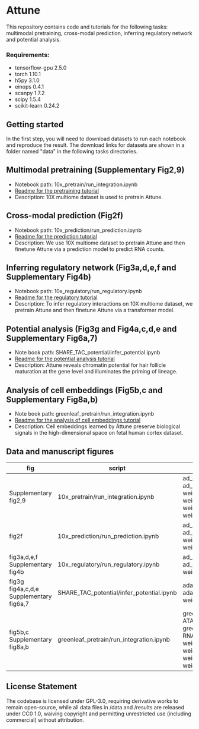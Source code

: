 # Attune
This repository contains code and tutorials for the following tasks: multimodal pretraining, cross-modal prediction, inferring regulatory network and potential analysis.
### Requirements:
* tensorflow-gpu 2.5.0
* torch 1.10.1
* h5py 3.1.0
* einops 0.4.1
* scanpy 1.7.2
* scipy 1.5.4
* scikit-learn 0.24.2

## Getting started
In the first step, you will need to download datasets to run each notebook and reproduce the result. 
The download links for datasets are shown in a folder named "data" in the following tasks directories.

## Multimodal pretraining (Supplementary Fig2,9)
- Notebook path: 10x_pretrain/run_integration.ipynb
- [Readme for the pretraining tutorial](10x_pretrain/README.txt)
- Description: 10X multiome dataset is used to pretrain Attune.
## Cross-modal prediction (Fig2f)
- Notebook path: 10x_prediction/run_prediction.ipynb
- [Readme for the prediction tutorial](10x_prediction/README.txt)
- Description: We use 10X multiome dataset to pretrain Attune and then finetune Attune via a prediction model to predict RNA counts.
## Inferring regulatory network (Fig3a,d,e,f and Supplementary Fig4b)
- Notebook path: 10x_regulatory/run_regulatory.ipynb
- [Readme for the regulatory tutorial](10x_regulatory/README.txt)
- Description: To infer regulatory interactions on 10X multiome dataset, we pretrain Attune and then finetune Attune via a transformer model. 
## Potential analysis (Fig3g and Fig4a,c,d,e and Supplementary Fig6a,7)
- Note book path: SHARE_TAC_potential/infer_potential.ipynb
- [Readme for the potential analysis tutorial](SHARE_TAC_potential/README.txt)
- Description: Attune reveals chromatin potential for hair follicle maturation at the gene level and illuminates the priming of lineage.
## Analysis of cell embeddings (Fig5b,c and Supplementary Fig8a,b)
- Note book path: greenleaf_pretrain/run_integration.ipynb
- [Readme for the analysis of cell embeddings tutorial](greenleaf_pretrain/README.txt)
- Description: Cell embeddings learned by Attune preserve biological signals in the high-dimensional space on fetal human cortex dataset.
## Data and manuscript figures
|fig|script|data|data path|
|---|------|----|----|
|Supplementary fig2,9|10x_pretrain/run_integration.ipynb|ad_atac.h5ad(c60296d27e026b70c371a3b0e80a1fb2)<br>ad_rna.h5ad(c326a877c845b9582cf22e7f62206a78)<br>weight_decoder_embedding_epoch12.h5(67ebe1a315a1ced46e4b8698a5dc6884)<br>weight_decoder_epoch12.h5(787fa8f66844d53a28a52307582a44e6)<br>weight_encoder_embedding_epoch12.h5(fe06e48aa4157b62e93440fba04c257c)<br>weight_encoder_epoch12.h5(28b1488543675c4ecda48bf6f877e7f0)|https://doi.org/10.6084/m9.figshare.22032170.v1<br>10x_pretrain/weight/pretrain/weight_decoder_embedding_epoch12.h5<br>10x_pretrain/weight/pretrain/weight_decoder_epoch12.h5<br>10x_pretrain/weight/pretrain/weight_encoder_embedding_epoch12.h5<br>10x_pretrain/weight/pretrain/weight_encoder_epoch12.h5|
|fig2f|10x_prediction/run_prediction.ipynb|ad_atac.h5ad(c60296d27e026b70c371a3b0e80a1fb2)<br>ad_rna.h5ad(c326a877c845b9582cf22e7f62206a78)<br>weight_decoder_embedding_epoch7.h5(0231b735eef6f69dbf66a72c7235bc05)<br>weight_project_epoch7.h5(6645b08222266a6c75d27b8b0bd47a2b)|https://doi.org/10.6084/m9.figshare.22032170.v1<br>10x_prediction/weight/predict/weight_decoder_embedding_epoch7.h5<br>10x_prediction/weight/predict/weight_project_epoch7.h5|
|fig3a,d,e,f<br>Supplementary fig4b|10x_regulatory/run_regulatory.ipynb|ad_atac.h5ad(c60296d27e026b70c371a3b0e80a1fb2)<br>ad_rna.h5ad(c326a877c845b9582cf22e7f62206a78)<br>weight_transformer_epoch10.h5(27c9085f062dab3db98a18e1f8ba003b)|https://doi.org/10.6084/m9.figshare.22032170.v1<br>10x_regulatory/weight/regulatory/weight_transformer_epoch10.h5|
|fig3g<br>fig4a,c,d,e<br>Supplementary fig6a,7|SHARE_TAC_potential/infer_potential.ipynb|adata_atac_SHARE_TAC.h5ad(0a70b5cfab579b99e6d21af1dfde706b)<br>adata_rna_SHARE_TAC.h5ad(7676fd5b0b9700279275be3c04405b98)<br>weight_transformer_epoch10.h5(a32b3537a449913d45d4ee5d40c12b45)|https://doi.org/10.6084/m9.figshare.22032437.v1<br>SHARE_TAC_potential/weight/regulatory/weight_transformer_epoch10.h5|
|fig5b,c<br>Supplementary fig8a,b|greenleaf_pretrain/run_integration.ipynb|greenleaf-final-ATAC_filter_rm_dc1r3_r1.h5ad(7869af440b67d9a4ea99ce83e105fa1e)<br>greenleaf-final-RNA_wox_filter_hvg_rm_dc1r3_r1.h5ad(a4b2db8d6fb11f5dfd75a1c6c3fccc57)<br>weight_decoder_embedding_epoch20.h5(498abc174d4b75bb3946620cd6780158)<br>weight_decoder_epoch20.h5(bd13adc5ad99364a924d51936b543e4e)<br>weight_encoder_embedding_epoch20.h5(423e5336ae21650b5f6fd9f8d1c4d3e4)<br>weight_encoder_epoch20.h5(d9e24691f20cfc9da69f329abf41deda)|https://doi.org/10.6084/m9.figshare.22032494.v1<br>greenleaf_pretrain/weight/pretrain/weight_decoder_embedding_epoch20.h5<br>greenleaf_pretrain/weight/pretrain/weight_decoder_epoch20.h5<br>greenleaf_pretrain/weight/pretrain/weight_encoder_embedding_epoch20.h5<br>greenleaf_pretrain/weight/pretrain/weight_decoder_epoch20.h5<br>greenleaf_pretrain/weight/pretrain/weight_encoder_embedding_epoch20.h5|


## License Statement
The codebase is licensed under ​GPL-3.0, requiring derivative works to remain open-source, while all data files in /data and /results are released under ​CC0 1.0, waiving copyright and permitting unrestricted use (including commercial) without attribution.

